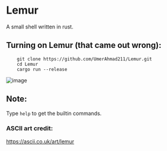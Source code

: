 # Lemur

A small shell written in rust.

## Turning on Lemur (that came out wrong):

``` 
	git clone https://github.com/UmerAhmad211/Lemur.git
	cd Lemur
    cargo run --release
```

![image](https://github.com/user-attachments/assets/711da106-1670-4d54-a59a-b38885d3612b)

## Note: 

Type ```help``` to get the builtin commands.

### ASCII art credit:

https://ascii.co.uk/art/lemur
